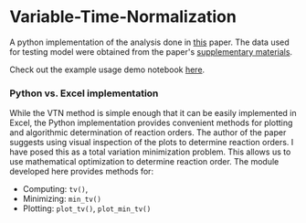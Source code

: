 # Variable-Time-Normalization

A python implementation of the analysis done in [this](https://github.com/hnagib/Variable-Time-Normalization/blob/master/papers/Bur-s-2016-Angewandte_Chemie_International_Edition.pdf) paper. The data used for testing model were obtained from the paper's [supplementary materials](https://github.com/hnagib/Variable-Time-Normalization/blob/master/papers/anie201609757-sup-0001-misc_information.pdf).

Check out the example usage demo notebook [here](https://nbviewer.jupyter.org/github/hnagib/Variable-Time-Normalization/blob/master/notebooks/01-hnagib-oop.ipynb?flush_cache=True). 

### Python vs. Excel implementation
While the VTN method is simple enough that it can be easily implemented in Excel, the Python implementation provides convenient methods for plotting and algorithmic determination of reaction orders. The author of the paper suggests using visual inspection of the plots to determine reaction orders. I have posed this as a total variation minimization problem. This allows us to use mathematical optimization to determine reaction order. The module developed here provides methods for:

- Computing: `tv()`, 
- Minimizing: `min_tv()`
- Plotting: `plot_tv()`, `plot_min_tv()` 

